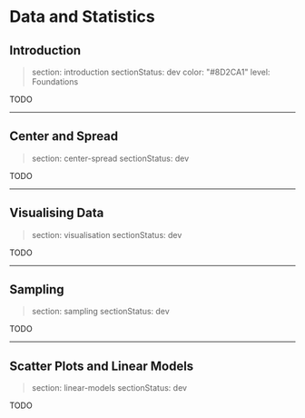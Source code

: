 # Data and Statistics

## Introduction

> section: introduction
> sectionStatus: dev
> color: "#8D2CA1"
> level: Foundations

TODO

---

## Center and Spread

> section: center-spread
> sectionStatus: dev

TODO

---

## Visualising Data

> section: visualisation
> sectionStatus: dev

TODO

---

## Sampling

> section: sampling
> sectionStatus: dev

TODO

---

## Scatter Plots and Linear Models

> section: linear-models
> sectionStatus: dev

TODO

